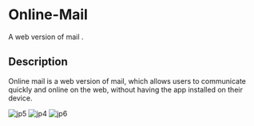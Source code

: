 # Online-Mail
A web version of mail .

## Description
Online mail is a web version of mail, which allows users to communicate quickly and online on the web, without
having the app installed on their device. 

<img src="![jp5](https://user-images.githubusercontent.com/106551525/223278128-134639d5-7fe3-4373-846f-7a33c4f78a6e.png)"  alt="jp5">

<img src="![jp4](https://user-images.githubusercontent.com/106551525/223278178-1df2faf2-2f1a-487c-9fbd-5c03691e1897.png)"  alt="jp4">

<img src="![jp6](https://user-images.githubusercontent.com/106551525/223278212-29a727d9-35e2-41b6-8a5c-fab2000af585.png)"  alt="jp6">








